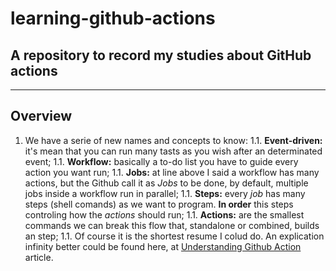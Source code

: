 # learning-github-actions
## A repository to record my studies about GitHub actions

___
## Overview

1. We have a serie of new names and concepts to know:
1.1. **Event-driven:** it's mean that you can run many tasts as you wish after an determinated event;
1.1. **Workflow:** basically a to-do list you have to guide every action you want run;
1.1. **Jobs:** at line above I said a workflow has many actions, but the Github call it as _Jobs_ to be done, by default, multiple jobs inside a workflow run in parallel;
1.1. **Steps:** every _job_ has many steps (shell comands) as we want to program. __In order__ this steps controling how the _actions_ should run;
1.1. **Actions:** are the smallest commands we can break this flow that, standalone or combined, builds an step;
1.1. Of course it is the shortest resume I colud do. An explication infinity better could be found here, at [Understanding Github Action](https://docs.github.com/en/actions/learn-github-actions/understanding-github-actions) article.
